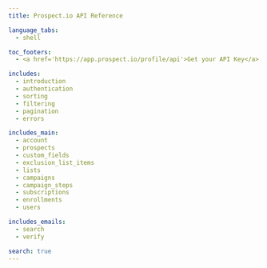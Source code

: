```yaml
---
title: Prospect.io API Reference

language_tabs:
  - shell

toc_footers:
  - <a href='https://app.prospect.io/profile/api'>Get your API Key</a>

includes:
  - introduction
  - authentication
  - sorting
  - filtering
  - pagination
  - errors

includes_main:
  - account
  - prospects
  - custom_fields
  - exclusion_list_items
  - lists
  - campaigns
  - campaign_steps
  - subscriptions
  - enrollments
  - users

includes_emails:
  - search
  - verify

search: true
---
```

